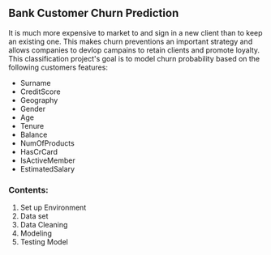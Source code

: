 ## Bank Customer Churn Prediction

It is much more expensive to market to and sign in a new client than to keep an existing one. This makes churn preventions an important strategy and allows companies to devlop campains to retain clients and promote loyalty. This classification project's goal is to model churn probability based on the following customers features:

* Surname
* CreditScore
* Geography
* Gender
* Age
* Tenure
* Balance
* NumOfProducts
* HasCrCard
* IsActiveMember
* EstimatedSalary

### Contents:
1. Set up Environment
2. Data set
3. Data Cleaning
4. Modeling
5. Testing Model
